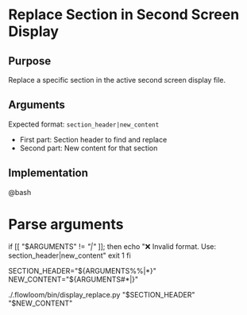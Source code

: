 # Replace Section in Second Screen Display

## Purpose
Replace a specific section in the active second screen display file.

## Arguments
Expected format: `section_header|new_content`
- First part: Section header to find and replace
- Second part: New content for that section

## Implementation

@bash
# Parse arguments
if [[ "$ARGUMENTS" != *"|"* ]]; then
    echo "❌ Invalid format. Use: section_header|new_content"
    exit 1
fi

SECTION_HEADER="${ARGUMENTS%%|*}"
NEW_CONTENT="${ARGUMENTS#*|}"

./.flowloom/bin/display_replace.py "$SECTION_HEADER" "$NEW_CONTENT"